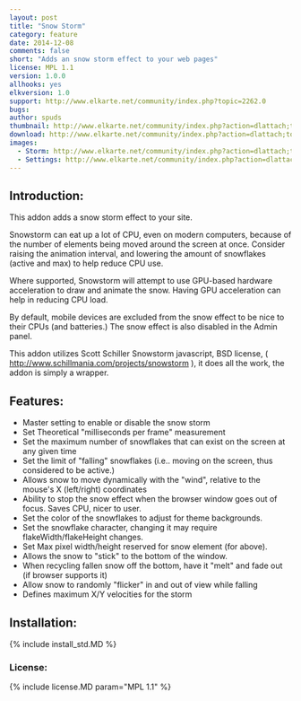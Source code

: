 ```yaml
---
layout: post
title: "Snow Storm"
category: feature
date: 2014-12-08
comments: false
short: "Adds an snow storm effect to your web pages"
license: MPL 1.1
version: 1.0.0
allhooks: yes
elkversion: 1.0
support: http://www.elkarte.net/community/index.php?topic=2262.0
bugs:
author: spuds
thumbnail: http://www.elkarte.net/community/index.php?action=dlattach;topic=2262.0;attach=1976;image
download: http://www.elkarte.net/community/index.php?action=dlattach;topic=2262.0;attach=1980
images:
  - Storm: http://www.elkarte.net/community/index.php?action=dlattach;topic=2262.0;attach=1976;image
  - Settings: http://www.elkarte.net/community/index.php?action=dlattach;topic=2262.0;attach=1978;image
---
```


## Introduction:
This addon adds a snow storm effect to your site.

Snowstorm can eat up a lot of CPU, even on modern computers, because of the number of elements being moved around the screen at once. Consider raising the animation interval, and lowering the amount of snowflakes (active and max) to help reduce CPU use.

Where supported, Snowstorm will attempt to use GPU-based hardware acceleration to draw and animate the snow. Having GPU acceleration can help in reducing CPU load.

By default, mobile devices are excluded from the snow effect to be nice to their CPUs (and batteries.)  The snow effect is also disabled in the Admin panel.

This addon utilizes Scott Schiller Snowstorm javascript, BSD license, ( http://www.schillmania.com/projects/snowstorm ), it does all the work, the addon is simply a wrapper.

## Features:
-  Master setting to enable or disable the snow storm
-  Set Theoretical "milliseconds per frame" measurement
-  Set the maximum number of snowflakes that can exist on the screen at any given time
-  Set the limit of "falling" snowflakes (i.e.. moving on the screen, thus considered to be active.)
-  Allows snow to move dynamically with the "wind", relative to the mouse\'s X (left/right) coordinates
-  Ability to stop the snow effect when the browser window goes out of focus. Saves CPU, nicer to user.
-  Set the color of the snowflakes to adjust for theme backgrounds.
-  Set the snowflake character, changing it may require flakeWidth/flakeHeight changes.
-  Set Max pixel width/height reserved for snow element (for above).
-  Allows the snow to "stick" to the bottom of the window.
-  When recycling fallen snow off the bottom, have it "melt" and fade out (if browser supports it)
-  Allow snow to randomly "flicker" in and out of view while falling
-  Defines maximum X/Y velocities for the storm

## Installation:
{% include install_std.MD %}

### License:
{% include license.MD param="MPL 1.1" %}
